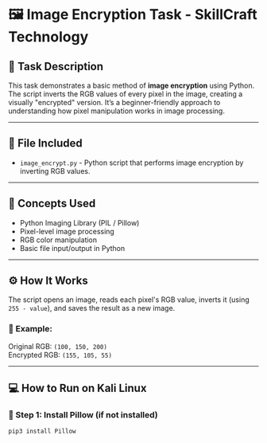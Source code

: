 # 🖼️ Image Encryption Task - SkillCraft Technology

## 🔐 Task Description

This task demonstrates a basic method of **image encryption** using Python. The script inverts the RGB values of every pixel in the image, creating a visually "encrypted" version. It’s a beginner-friendly approach to understanding how pixel manipulation works in image processing.

---

## 📁 File Included

- `image_encrypt.py` - Python script that performs image encryption by inverting RGB values.

---

## 🧠 Concepts Used

- Python Imaging Library (PIL / Pillow)
- Pixel-level image processing
- RGB color manipulation
- Basic file input/output in Python

---

## ⚙️ How It Works

The script opens an image, reads each pixel's RGB value, inverts it (using `255 - value`), and saves the result as a new image.

### 🔄 Example:

Original RGB: `(100, 150, 200)`  
Encrypted RGB: `(155, 105, 55)`

---

## 💻 How to Run on Kali Linux

### 🔸 Step 1: Install Pillow (if not installed)

```bash
pip3 install Pillow
